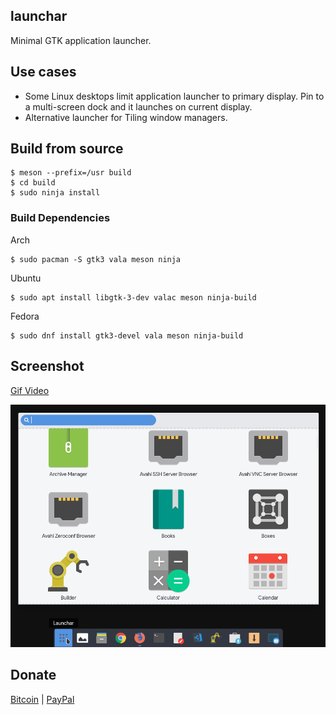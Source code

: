 launchar
--------

Minimal GTK application launcher.

## Use cases

* Some Linux desktops limit application launcher to primary display. Pin to a multi-screen dock and it launches on current display.
* Alternative launcher for Tiling window managers.

## Build from source

```
$ meson --prefix=/usr build
$ cd build
$ sudo ninja install
```

### Build Dependencies

Arch

```
$ sudo pacman -S gtk3 vala meson ninja
```

Ubuntu

```
$ sudo apt install libgtk-3-dev valac meson ninja-build
```

Fedora

```
$ sudo dnf install gtk3-devel vala meson ninja-build
```

## Screenshot

[Gif Video](demonstration.gif)

![screenshot](screenshot.png)

## Donate

[Bitcoin](bitcoin:1GTHYEDiy2C7RzXn5nY4wVRaEN2GvLjwZN) | [PayPal](https://paypal.me/abiosoft)


